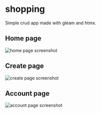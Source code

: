 # shopping

Simple crud app made with gleam and htmx.

## Home page

![home page screenshot](https://github.com/user-attachments/assets/3e8b8743-1dda-494d-a015-a28c1e834d01)

## Create page

![create page screenshot](https://github.com/user-attachments/assets/7fd0e4d1-4899-4d7f-9325-40d76386d5ea)

## Account page

![account page screenshot](https://github.com/user-attachments/assets/c7b565b6-6658-4195-919b-8b7869d17036)
